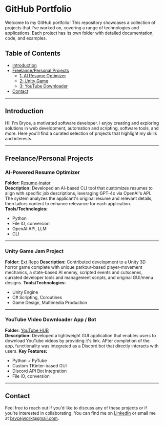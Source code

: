 # GitHub Portfolio

Welcome to my GitHub portfolio! This repository showcases a collection of projects that I've worked on, covering a range of technologies and applications. Each project has its own folder with detailed documentation, code, and examples.

## Table of Contents

- [Introduction](#introduction)
- [Freelance/Personal Projects](#projects)
  - [1: AI Resume Optimizer](#ai-powered-resume-optimizer)
  - [2: Unity Game](#unity-game-jam-project)
  - [3: YouTube Downloader](#youtube-video-downloader-app--bot)
- [Contact](#contact)

---

## Introduction

Hi! I'm Bryce, a motivated software developer. I enjoy creating and exploring solutions in web development, automation and scripting, software tools, and more. Here you'll find a curated selection of projects that highlight my skills and interests.

---

##  Freelance/Personal Projects

### AI-Powered Resume Optimizer

**Folder:** [Resume-inator](Resume-inator/)  
**Description:** Developed an AI-based CLI tool that customizes resumes to align with specific job descriptions, leveraging GPT-4o via OpenAI's API. The system analyzes the applicant's original resume and relevant details, then tailors content to enhance relevance for each application.
**Tools/Technologies:**
- Python
- File IO, conversion
- OpenAI API, LLM
- CLI

---

### Unity Game Jam Project

**Folder:** [Ext Repo](https://github.com/BJarboe/596FinalGame/tree/main)
**Description:** Contributed development to a Unity 3D horror game complete with unique parkour-based player-movement mechanics, a state-based AI enemy, scripted events and cutscenes, currated developer tools and management scripts, and original GUI/menu designs.
**Tools/Technologies:**

- Unity Engine
- C# Scripting, Coroutines
- Game Design, Multimedia Production

---

### YouTube Video Downloader App / Bot

**Folder:** [YouTube HUB](YouTube%20HUB/)  
**Description:** Developed a lightweight GUI application that enables users to download YouTube videos by providing it's link.  AFter completion of the app, functionality was integrated as a Discord bot that directly interacts with users.
**Key Features:**

- Python + PyTube
- Custom TKinter-based GUI
- Discord API Bot Integration
- File IO, conversion

---

## Contact

Feel free to reach out if you'd like to discuss any of these projects or if you're interested in collaborating. You can find me on [LinkedIn](https://www.linkedin.com/in/bryce-jarboe) or email me at [brycejwork@gmail.com](mailto:brycejwork@gmail.com).